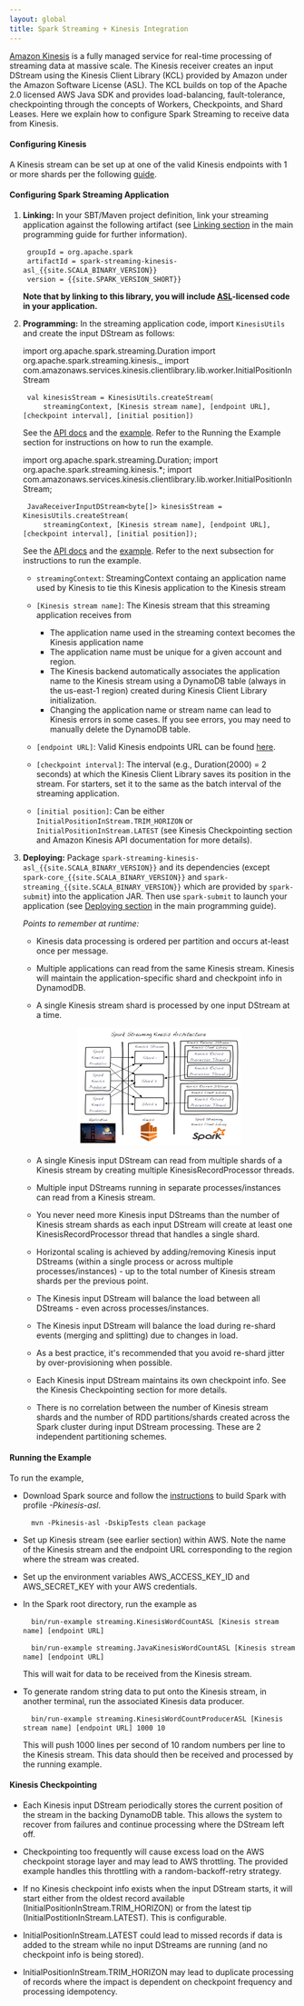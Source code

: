 ```yaml
---
layout: global
title: Spark Streaming + Kinesis Integration
---
```

[Amazon Kinesis](http://aws.amazon.com/kinesis/) is a fully managed service for real-time processing of streaming data at massive scale.
The Kinesis receiver creates an input DStream using the Kinesis Client Library (KCL) provided by Amazon under the Amazon Software License (ASL).
The KCL builds on top of the Apache 2.0 licensed AWS Java SDK and provides load-balancing, fault-tolerance, checkpointing through the concepts of Workers, Checkpoints, and Shard Leases.
Here we explain how to configure Spark Streaming to receive data from Kinesis.

#### Configuring Kinesis

A Kinesis stream can be set up at one of the valid Kinesis endpoints with 1 or more shards per the following
[guide](http://docs.aws.amazon.com/kinesis/latest/dev/step-one-create-stream.html).


#### Configuring Spark Streaming Application

1. **Linking:** In your SBT/Maven project definition, link your streaming application against the following artifact (see [Linking section](streaming-programming-guide.html#linking) in the main programming guide for further information).

		groupId = org.apache.spark
		artifactId = spark-streaming-kinesis-asl_{{site.SCALA_BINARY_VERSION}}
		version = {{site.SPARK_VERSION_SHORT}}

	**Note that by linking to this library, you will include [ASL](https://aws.amazon.com/asl/)-licensed code in your application.**

2. **Programming:** In the streaming application code, import `KinesisUtils` and create the input DStream as follows:

	<div class="codetabs">
	<div data-lang="scala" markdown="1">
		import org.apache.spark.streaming.Duration
		import org.apache.spark.streaming.kinesis._
		import com.amazonaws.services.kinesis.clientlibrary.lib.worker.InitialPositionInStream

		val kinesisStream = KinesisUtils.createStream(
        	streamingContext, [Kinesis stream name], [endpoint URL], [checkpoint interval], [initial position])

	See the [API docs](api/scala/index.html#org.apache.spark.streaming.kinesis.KinesisUtils$)
	and the [example]({{site.SPARK_GITHUB_URL}}/tree/master/extras/kinesis-asl/src/main/scala/org/apache/spark/examples/streaming/KinesisWordCountASL.scala). Refer to the Running the Example section for instructions on how to run the example.

	</div>
	<div data-lang="java" markdown="1">
		import org.apache.spark.streaming.Duration;
		import org.apache.spark.streaming.kinesis.*;
		import com.amazonaws.services.kinesis.clientlibrary.lib.worker.InitialPositionInStream;

		JavaReceiverInputDStream<byte[]> kinesisStream = KinesisUtils.createStream(
        	streamingContext, [Kinesis stream name], [endpoint URL], [checkpoint interval], [initial position]);

	See the [API docs](api/java/index.html?org/apache/spark/streaming/kinesis/KinesisUtils.html)
	and the [example]({{site.SPARK_GITHUB_URL}}/tree/master/extras/kinesis-asl/src/main/java/org/apache/spark/examples/streaming/JavaKinesisWordCountASL.java). Refer to the next subsection for instructions to run the example.

	</div>
	</div>

    - `streamingContext`: StreamingContext containg an application name used by Kinesis to tie this Kinesis application to the Kinesis stream

	- `[Kinesis stream name]`: The Kinesis stream that this streaming application receives from
		- The application name used in the streaming context becomes the Kinesis application name
		- The application name must be unique for a given account and region.
		- The Kinesis backend automatically associates the application name to the Kinesis stream using a DynamoDB table (always in the us-east-1 region) created during Kinesis Client Library initialization. 
		- Changing the application name or stream name can lead to Kinesis errors in some cases.  If you see errors, you may need to manually delete the DynamoDB table.


	- `[endpoint URL]`: Valid Kinesis endpoints URL can be found [here](http://docs.aws.amazon.com/general/latest/gr/rande.html#ak_region).

	- `[checkpoint interval]`: The interval (e.g., Duration(2000) = 2 seconds) at which the Kinesis Client Library saves its position in the stream.  For starters, set it to the same as the batch interval of the streaming application.

	- `[initial position]`: Can be either `InitialPositionInStream.TRIM_HORIZON` or `InitialPositionInStream.LATEST` (see Kinesis Checkpointing section and Amazon Kinesis API documentation for more details).


3. **Deploying:** Package `spark-streaming-kinesis-asl_{{site.SCALA_BINARY_VERSION}}` and its dependencies (except `spark-core_{{site.SCALA_BINARY_VERSION}}` and `spark-streaming_{{site.SCALA_BINARY_VERSION}}` which are provided by `spark-submit`) into the application JAR. Then use `spark-submit` to launch your application (see [Deploying section](streaming-programming-guide.html#deploying-applications) in the main programming guide).

	*Points to remember at runtime:*

	- Kinesis data processing is ordered per partition and occurs at-least once per message.

	- Multiple applications can read from the same Kinesis stream.  Kinesis will maintain the application-specific shard and checkpoint info in DynamodDB.

	- A single Kinesis stream shard is processed by one input DStream at a time.

	<p style="text-align: center;">
  		<img src="img/streaming-kinesis-arch.png"
       		title="Spark Streaming Kinesis Architecture"
       		alt="Spark Streaming Kinesis Architecture"
	       width="60%" 
        />
	  	<!-- Images are downsized intentionally to improve quality on retina displays -->
	</p>

	- A single Kinesis input DStream can read from multiple shards of a Kinesis stream by creating multiple KinesisRecordProcessor threads.

	- Multiple input DStreams running in separate processes/instances can read from a Kinesis stream.

	- You never need more Kinesis input DStreams than the number of Kinesis stream shards as each input DStream will create at least one KinesisRecordProcessor thread that handles a single shard.

	- Horizontal scaling is achieved by adding/removing  Kinesis input DStreams (within a single process or across multiple processes/instances) - up to the total number of Kinesis stream shards per the previous point.

	- The Kinesis input DStream will balance the load between all DStreams - even across processes/instances.

	- The Kinesis input DStream will balance the load during re-shard events (merging and splitting) due to changes in load.

	- As a best practice, it's recommended that you avoid re-shard jitter by over-provisioning when possible.

	- Each Kinesis input DStream maintains its own checkpoint info.  See the Kinesis Checkpointing section for more details.

	- There is no correlation between the number of Kinesis stream shards and the number of RDD partitions/shards created across the Spark cluster during input DStream processing.  These are 2 independent partitioning schemes.

#### Running the Example
To run the example,

- Download Spark source and follow the [instructions](building-spark.html) to build Spark with profile *-Pkinesis-asl*.

        mvn -Pkinesis-asl -DskipTests clean package


- Set up Kinesis stream (see earlier section) within AWS. Note the name of the Kinesis stream and the endpoint URL corresponding to the region where the stream was created.

- Set up the environment variables AWS_ACCESS_KEY_ID and AWS_SECRET_KEY with your AWS credentials.

- In the Spark root directory, run the example as

	<div class="codetabs">
	<div data-lang="scala" markdown="1">

    	bin/run-example streaming.KinesisWordCountASL [Kinesis stream name] [endpoint URL]

	</div>
	<div data-lang="java" markdown="1">

        bin/run-example streaming.JavaKinesisWordCountASL [Kinesis stream name] [endpoint URL]

	</div>
	</div>

    This will wait for data to be received from the Kinesis stream.

- To generate random string data to put onto the Kinesis stream, in another terminal, run the associated Kinesis data producer.

		bin/run-example streaming.KinesisWordCountProducerASL [Kinesis stream name] [endpoint URL] 1000 10

	This will push 1000 lines per second of 10 random numbers per line to the Kinesis stream.  This data should then be received and processed by the running example.

#### Kinesis Checkpointing
- Each Kinesis input DStream periodically stores the current position of the stream in the backing DynamoDB table.  This allows the system to recover from failures and continue processing where the DStream left off.

- Checkpointing too frequently will cause excess load on the AWS checkpoint storage layer and may lead to AWS throttling.  The provided example handles this throttling with a random-backoff-retry strategy.

- If no Kinesis checkpoint info exists when the input DStream starts, it will start either from the oldest record available (InitialPositionInStream.TRIM_HORIZON) or from the latest tip (InitialPostitionInStream.LATEST).  This is configurable.
- InitialPositionInStream.LATEST could lead to missed records if data is added to the stream while no input DStreams are running (and no checkpoint info is being stored). 
- InitialPositionInStream.TRIM_HORIZON may lead to duplicate processing of records where the impact is dependent on checkpoint frequency and processing idempotency.
